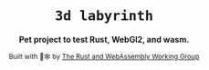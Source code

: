 <div align="center">

  <h1><code>3d labyrinth</code></h1>

  <strong>Pet project to test Rust, WebGl2, and wasm.</strong>

  <sub>Built with 🦀🕸 by <a href="https://rustwasm.github.io/">The Rust and WebAssembly Working Group</a></sub>
</div>
